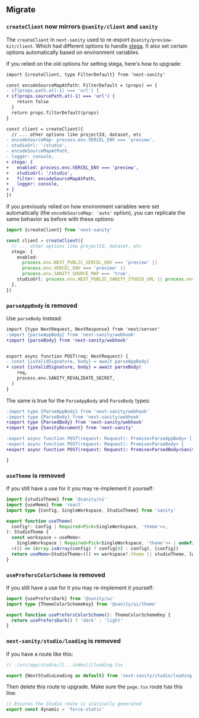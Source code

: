 ## Migrate

### `createClient` now mirrors `@sanity/client` and `sanity`

The `createClient` in `next-sanity` used to re-export `@sanity/preview-kit/client`. Which had different options to handle [stega](https://github.com/sanity-io/client#using-visual-editing-with-steganography).
It also set certain options automatically based on environment variables.

If you relied on the old options for setting stega, here's how to upgrade:

```diff
import {createClient, type FilterDefault} from 'next-sanity'

const encodeSourceMapAtPath: FilterDefault = (props) => {
- if(props.path.at(-1) === 'url') {
+ if(props.sourcePath.at(-1) === 'url') {
    return false
  }
  return props.filterDefault(props)
}

const client = createClient({
  // ... other options like projectId, dataset, etc
- encodeSourceMap: process.env.VERCEL_ENV === 'preview',
- studioUrl: '/studio',
- encodeSourceMapAtPath,
- logger: console,
+ stega: {
+   enabled: process.env.VERCEL_ENV === 'preview',
+   studioUrl: '/studio',
+   filter: encodeSourceMapAtPath,
+   logger: console,
+ }
})
```

If you previously relied on how environment variables were set automatically (the `encodeSourceMap: 'auto'` option), you can replicate the same behavior as before with these options:

```ts
import {createClient} from 'next-sanity'

const client = createClient({
  // ... other options like projectId, dataset, etc
  stega: {
    enabled:
      process.env.NEXT_PUBLIC_VERCEL_ENV === 'preview' ||
      process.env.VERCEL_ENV === 'preview' ||
      process.env.SANITY_SOURCE_MAP === 'true',
    studioUrl: process.env.NEXT_PUBLIC_SANITY_STUDIO_URL || process.env.SANITY_STUDIO_URL,
  },
})
```

### `parseAppBody` is removed

Use `parseBody` instead:

```diff
import {type NextRequest, NextResponse} from 'next/server'
-import {parseAppBody} from 'next-sanity/webhook'
+import {parseBody} from 'next-sanity/webhook'


export async function POST(req: NextRequest) {
- const {isValidSignature, body} = await parseAppBody(
+ const {isValidSignature, body} = await parseBody(
    req,
    process.env.SANITY_REVALIDATE_SECRET,
  )
}
```

The same is true for the `ParseAppBody` and `ParseBody` types:

```diff
-import type {ParseAppBody} from 'next-sanity/webhook'
-import type {ParseBody} from 'next-sanity/webhook'
+import type {ParsedBody} from 'next-sanity/webhook'
+import type {SanityDocument} from 'next-sanity'

-export async function POST(request: Request): Promise<ParseAppBody> {
-export async function POST(request: Request): Promise<ParseBody> {
+export async function POST(request: Request): Promise<ParsedBody<SanityDocument>> {

}
```

### `useTheme` is removed

If you still have a use for it you may re-implement it yourself:

```ts
import {studioTheme} from '@sanity/ui'
import {useMemo} from 'react'
import type {Config, SingleWorkspace, StudioTheme} from 'sanity'

export function useTheme(
  config?: Config | Required<Pick<SingleWorkspace, 'theme'>>,
): StudioTheme {
  const workspace = useMemo<
    SingleWorkspace | Required<Pick<SingleWorkspace, 'theme'>> | undefined
  >(() => (Array.isArray(config) ? config[0] : config), [config])
  return useMemo<StudioTheme>(() => workspace?.theme || studioTheme, [workspace])
}
```

### `usePrefersColorScheme` is removed

If you still have a use for it you may re-implement it yourself:

```ts
import {usePrefersDark} from '@sanity/ui'
import type {ThemeColorSchemeKey} from '@sanity/ui/theme'

export function usePrefersColorScheme(): ThemeColorSchemeKey {
  return usePrefersDark() ? 'dark' : 'light'
}
```

### `next-sanity/studio/loading` is removed

If you have a route like this:

```ts
// ./src/app/studio/[[...index]]/loading.tsx

export {NextStudioLoading as default} from 'next-sanity/studio/loading'
```

Then delete this route to upgrade. Make sure the `page.tsx` route has this line:

```ts
// Ensures the Studio route is statically generated
export const dynamic = 'force-static'
```
